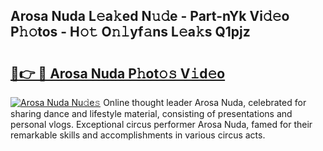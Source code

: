 ## Arosa Nuda L𝚎a𝚔ed N𝚞𝚍e - Part-nYk Vi𝚍𝚎o P𝚑𝚘tos - H𝚘𝚝 O𝚗𝚕yf𝚊ns L𝚎a𝚔s Q1pjz

# <h2><a href="http://kfekn9i.oniu.top/?m=Arosa+Nuda">🔗👉 🔴 Arosa Nuda P𝚑ot𝚘𝚜 V𝚒d𝚎o</a></h2>

[![Arosa Nuda Nu𝚍e𝚜](https://i.imgur.com/0qMVB7G.gif)](http://kfekn9i.oniu.top/?m=Arosa+Nuda)
Online thought leader Arosa Nuda, celebrated for sharing dance and lifestyle material, consisting of presentations and personal vlogs. Exceptional circus performer Arosa Nuda, famed for their remarkable skills and accomplishments in various circus acts.  
